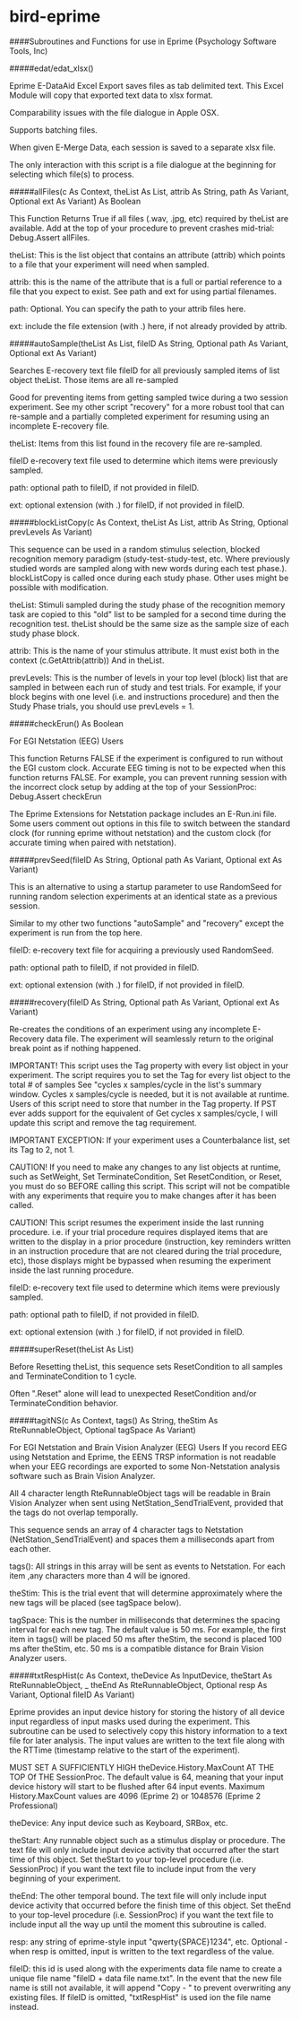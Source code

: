 bird-eprime
===========

####Subroutines and Functions for use in Eprime (Psychology Software Tools, Inc)

#####edat/edat_xlsx()

Eprime E-DataAid Excel Export saves files as tab delimited text. This Excel Module will copy that exported text data to xlsx format.

Comparability issues with the file dialogue in Apple OSX.

Supports batching files.

When given E-Merge Data, each session is saved to a separate xlsx file.

The only interaction with this script is a file dialogue at the beginning for selecting which file(s) to process.

#####allFiles(c As Context, theList As List, attrib As String, path As Variant, Optional ext As Variant) As Boolean

This Function Returns True if all files (.wav, .jpg, etc) required by theList are available. Add at the top of your procedure to prevent crashes mid-trial: Debug.Assert allFiles.

theList: This is the list object that contains an attribute (attrib) which points to a file that your experiment will need when sampled.

attrib: this is the name of the attribute that is a full or partial reference to a file that you expect to exist. See path and ext for using partial filenames.

path: Optional. You can specify the path to your attrib files here.

ext: include the file extension (with .) here, if not already provided by attrib.

#####autoSample(theList As List, fileID As String, Optional path As Variant, Optional ext As Variant)

Searches E-recovery text file fileID for all previously sampled items of list object theList. Those items are all re-sampled

Good for preventing items from getting sampled twice during a two session experiment. See my other script "recovery" for a more robust tool that can re-sample and a partially completed experiment for resuming using an incomplete E-recovery file.

theList: Items from this list found in the recovery file are re-sampled.

fileID e-recovery text file used to determine which items were previously sampled.

path: optional path to fileID, if not provided in fileID.

ext: optional extension (with .) for fileID, if not provided in fileID.

#####blockListCopy(c As Context, theList As List, attrib As String, Optional prevLevels As Variant)

This sequence can be used in a random stimulus selection, blocked recognition memory paradigm (study-test-study-test, etc. Where previously studied words are sampled along with new words during each test phase.). blockListCopy is called once during each study phase. Other uses might be possible with modification.

theList: Stimuli sampled during the study phase of the recognition memory task are copied to this "old" list to be sampled for a second time during the recognition test. theList should be the same size as the sample size of each study phase block.

attrib: This is the name of your stimulus attribute. It must exist both in the context (c.GetAttrib(attrib)) And in theList.

prevLevels: This is the number of levels in your top level (block) list that are sampled in between each run of study and test trials. For example, if your block begins with one level (i.e. and instructions procedure) and then the Study Phase trials, you should use prevLevels = 1.

#####checkErun() As Boolean

For EGI Netstation (EEG) Users

This function Returns FALSE if the experiment is configured to run without the EGI custom clock. Accurate EEG timing is not to be expected when this function returns FALSE. For example, you can prevent running session with the incorrect clock setup by adding at the top of your SessionProc: Debug.Assert checkErun

The Eprime Extensions for Netstation package includes an E-Run.ini file. Some users comment out options in this file to switch between the standard clock (for running eprime without netstation) and the custom clock (for accurate timing when paired with netstation).

#####prevSeed(fileID As String, Optional path As Variant, Optional ext As Variant)

This is an alternative to using a startup parameter to use RandomSeed for running random selection experiments at an identical state as a previous session.

Similar to my other two functions "autoSample" and "recovery" except the experiment is run from the top here.

fileID: e-recovery text file for acquiring a previously used RandomSeed.

path: optional path to fileID, if not provided in fileID.

ext: optional extension (with .) for fileID, if not provided in fileID.

#####recovery(fileID As String, Optional path As Variant, Optional ext As Variant)

Re-creates the conditions of an experiment using any incomplete E-Recovery data file. The experiment will seamlessly return to the original break point as if nothing happened.

IMPORTANT! This script uses the Tag property with every list object in your experiment. The script requires you to set the Tag for every list object to the total # of samples See "cycles x samples/cycle in the list's summary window. Cycles x samples/cycle is needed, but it is not available at runtime. Users of this script need to store that number in the Tag property. If PST ever adds support for the equivalent of Get cycles x samples/cycle, I will update this script and remove the tag requirement.

IMPORTANT EXCEPTION: If your experiment uses a Counterbalance list, set its Tag to 2, not 1.

CAUTION! If you need to make any changes to any list objects at runtime, such as SetWeight, Set TerminateCondition, Set ResetCondition, or Reset, you must do so BEFORE calling this script. This script will not be compatible with any experiments that require you to make changes after it has been called.

CAUTION! This script resumes the experiment inside the last running procedure. i.e. if your trial procedure requires displayed items that are written to the display in a prior procedure (instruction, key reminders written in an instruction procedure that are not cleared during the trial procedure, etc), those displays might be bypassed when resuming the experiment inside the last running procedure.

fileID: e-recovery text file used to determine which items were previously sampled.

path: optional path to fileID, if not provided in fileID.

ext: optional extension (with .) for fileID, if not provided in fileID.

#####superReset(theList As List)

Before Resetting theList, this sequence sets ResetCondition to all samples and TerminateCondition to 1 cycle.

Often ".Reset" alone will lead to unexpected ResetCondition and/or TerminateCondition behavior.

#####tagitNS(c As Context, tags() As String, theStim As RteRunnableObject, Optional tagSpace As Variant)

For EGI Netstation and Brain Vision Analyzer (EEG) Users If you record EEG using Netstation and Eprime, the EENS TRSP information is not readable when your EEG recordings are exported to some Non-Netstation analysis software such as Brain Vision Analyzer.

All 4 character length RteRunnableObject tags will be readable in Brain Vision Analyzer when sent using NetStation_SendTrialEvent, provided that the tags do not overlap temporally.

This sequence sends an array of 4 character tags to Netstation (NetStation_SendTrialEvent) and spaces them a milliseconds apart from each other.

tags(): All strings in this array will be sent as events to Netstation. For each item ,any characters more than 4 will be ignored.

theStim: This is the trial event that will determine approximately where the new tags will be placed (see tagSpace below).

tagSpace: This is the number in milliseconds that determines the spacing interval for each new tag. The default value is 50 ms. For example, the first item in tags() will be placed 50 ms after theStim, the second is placed 100 ms after theStim, etc. 50 ms is a compatible distance for Brain Vision Analyzer users.

#####txtRespHist(c As Context, theDevice As InputDevice, theStart As RteRunnableObject, _ theEnd As RteRunnableObject, Optional resp As Variant, Optional fileID As Variant)

Eprime provides an input device history for storing the history of all device input regardless of input masks used during the experiment. This subroutine can be used to selectively copy this history information to a text file for later analysis. The input values are written to the text file along with the RTTime (timestamp relative to the start of the experiment).

MUST SET A SUFFICIENTLY HIGH theDevice.History.MaxCount AT THE TOP Of THE SessionProc. The default value is 64, meaning that your input device history will start to be flushed after 64 input events. Maximum History.MaxCount values are 4096 (Eprime 2) or 1048576 (Eprime 2 Professional)

theDevice: Any input device such as Keyboard, SRBox, etc.

theStart: Any runnable object such as a stimulus display or procedure. The text file will only include input device activity that occurred after the start time of this object. Set theStart to your top-level procedure (i.e. SessionProc) if you want the text file to include input from the very beginning of your experiment.

theEnd: The other temporal bound. The text file will only include input device activity that occurred before the finish time of this object. Set theEnd to your top-level procedure (i.e. SessionProc) if you want the text file to include input all the way up until the moment this subroutine is called.

resp: any string of eprime-style input "qwerty{SPACE}1234", etc. Optional - when resp is omitted, input is written to the text regardless of the value.

fileID: this id is used along with the experiments data file name to create a unique file name "fileID + data file name.txt". In the event that the new file name is still not available, it will append "Copy - " to prevent overwriting any existing files. If fileID is omitted, "txtRespHist" is used ion the file name instead.
